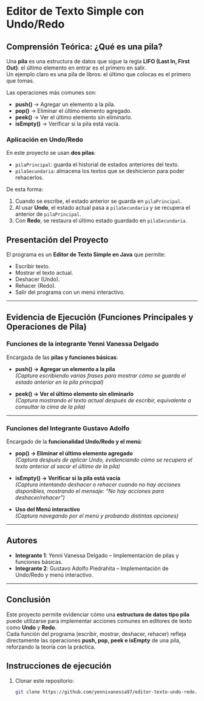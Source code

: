 #  Editor de Texto Simple con Undo/Redo

## Comprensión Teórica: ¿Qué es una pila?

Una **pila** es una estructura de datos que sigue la regla **LIFO (Last In, First Out)**: el último elemento en entrar es el primero en salir.  
Un ejemplo claro es una pila de libros: el último que colocas es el primero que tomas.

Las operaciones más comunes son:
- **push()** → Agregar un elemento a la pila.
- **pop()** → Eliminar el último elemento agregado.
- **peek()** → Ver el último elemento sin eliminarlo.
- **isEmpty()** → Verificar si la pila está vacía.  

### Aplicación en Undo/Redo
En este proyecto se usan **dos pilas**:
- `pilaPrincipal`: guarda el historial de estados anteriores del texto.
- `pilaSecundaria`: almacena los textos que se deshicieron para poder rehacerlos.

De esta forma:
1. Cuando se escribe, el estado anterior se guarda en `pilaPrincipal`.
2. Al usar **Undo**, el estado actual pasa a `pilaSecundaria` y se recupera el anterior de `pilaPrincipal`.
3. Con **Redo**, se restaura el último estado guardado en `pilaSecundaria`.  

##  Presentación del Proyecto

El programa es un **Editor de Texto Simple en Java** que permite:
- Escribir texto.
- Mostrar el texto actual.
- Deshacer (Undo).
- Rehacer (Redo).
- Salir del programa con un menú interactivo.

---


## Evidencia de Ejecución (Funciones Principales y Operaciones de Pila)

### Funciones de la integrante Yenni Vanessa Delgado
Encargada de las **pilas y funciones básicas**:

- **push() → Agregar un elemento a la pila**  
  *(Captura escribiendo varias frases para mostrar cómo se guarda el estado anterior en la pila principal)*

- **peek() → Ver el último elemento sin eliminarlo**  
  *(Captura mostrando el texto actual después de escribir, equivalente a consultar la cima de la pila)*

---

### Funciones del Integrante Gustavo Adolfo 
Encargado de la **funcionalidad Undo/Redo y el menú**:

- **pop() → Eliminar el último elemento agregado**  
  *(Captura después de aplicar Undo, evidenciando cómo se recupera el texto anterior al sacar el último de la pila)*

- **isEmpty() → Verificar si la pila está vacía**  
  *(Captura intentando deshacer o rehacer cuando no hay acciones disponibles, mostrando el mensaje: “No hay acciones para deshacer/rehacer”)*

- **Uso del Menú interactivo**  
  *(Captura navegando por el menú y probando distintas opciones)*

---

## Autores

- **Integrante 1**: Yenni Vanessa Delgado – Implementación de pilas y funciones básicas.
- **Integrante 2**: Gustavo Adolfo Piedrahita – Implementación de Undo/Redo y menú interactivo.

---

## Conclusión

Este proyecto permite evidenciar cómo una **estructura de datos tipo pila** puede utilizarse para implementar acciones comunes en editores de texto como **Undo** y **Redo**.  
Cada función del programa (escribir, mostrar, deshacer, rehacer) refleja directamente las operaciones **push, pop, peek e isEmpty** de una pila, reforzando la teoría con la práctica.

## Instrucciones de ejecución

1. Clonar este repositorio:
   ```bash
   git clone https://github.com/yennivanessa97/editor-texto-undo-redo.git
